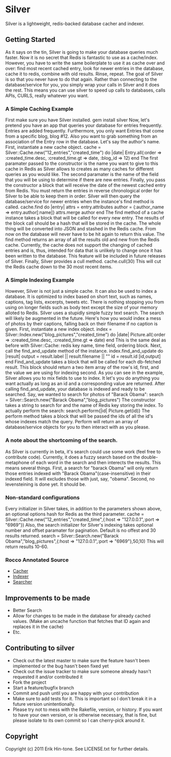 # Silver

Silver is a lightweight, redis-backed database cacher and indexer.

## Getting Started

As it says on the tin, Silver is going to make your database queries much faster. Now it is no secret that Redis is fantastic to use as a cache/index. However, you have to write the same boilerplate to use it as cache over and over: find most recent cached entry, look for newer entries in the database, cache it to redis, combine with old results. Rinse, repeat.
The goal of Silver is so that you never have to do that again. Rather than connecting to the database/service for you, you simply wrap your calls in Silver and it does the rest. This means you can use silver to speed up calls to databases, calls APIs, CURLS, really whatever you want.

### A Simple Caching Example

First make sure you have Silver installed.
    gem install silver
Now, let's pretend you have an app that queries your database for entries frequently. Entries are added frequently. Furthermore, you only want Entries that come from a specific blog, blog #12. Also you want to grab something from an association of the Entry row in the database. Let's say the author's name.
First, instantiate a new cache object.
    cache = Silver::Cache.new("12_entries","created_time") do |date|
      Entry.all(:order => :created_time.desc, :created_time.gt => date, :blog_id => 12)
    end
The first paramater passed to the constructor is the name you want to give to this cache in Redis as Silver allows to creates as many caches for  different queries as you would like. The second paramater is the name of the field that you will be using to determine if there are new entries. Finally, you pass the constructor a block that will receive the date of the newest cached entry from Redis. You must return the entries in reverse chronological order for Silver to be able to keep them in order. Silver will then query the database/service for newer entries when the instance's find method is called.
    cache.find do |entry|
      attrs = entry.attributes
      author = {:author_name => entry.author[:name]}
      attrs.merge author
    end
The find method of a cache instance takes a block that will be called for every new entry. The results of the block call should be a hash that will be stored in the cache. The whole thing will be converted into JSON and stashed in the Redis cache. From now on the database will never have to be hit again to return this value. The find method returns an array of all the results old and new from the Redis cache. 
Currently, the cache does not support the changing of cached entries and is, thus, intended for data that is unlikely to change once it has been written to the database. This feature will be included in future releases of Silver.
Finally, Silver provides a cull method.
    cache.cull(30)
This will cut the Redis cache down to the 30 most recent items.

### A Simple Indexing Example

However, Silver is not just a simple cache. It can also be used to index a database. It is optimized to index based on short text, such as names, captions, tag lists, excerpts, tweets etc. There is nothing stopping you from using on longer fields such as body text except the size of your memory alloted to Redis. Silver uses a stupidly simple fuzzy text search. The search will likely be augmented in the future.
Here's how you would index a mess of photos by their captions, falling back on their filename if no caption is given.
First, instantiate a new index object.
    index = Silver::Index.new("blog_pictures","created_time") do |date|
      Picture.all(:order => :created_time.desc, :created_time.gt => date)
    end
This is the same deal as before with Silver::Cache: redis key name, time field, ordering block.
Next, call the find_and_update method of the instance.
    index.find_and_update do |result|
      output = result.label || result.filename || ""
      id = result.id
      [id,output]
    end
Find_and_update takes a block that will be called for each db-fetched result. This block should return a two item array of the row's id, first, and the value we are using for indexing second. As you can see in the example, Silver allows you to mix fields to use to index. It let's you do anything you want actually as long as an id and a corresponding value are returned. After calling find_and_update, your database is indexed and ready to be searched. Say, we wanted to search for photos of "Barack Obama":
    search = Silver::Search.new("Barack Obama","blog_pictures")
The constructor takes a string to search for and the name of Redis key storing the index. To actually perform the search:
    search.perform{|id| Picture.get(id)}
The perform method takes a block that will be passed the ids of all the id's whose indexes match the query. Perform will return an array of database/service objects for you to then interact with as you please.

### A note about the shortcoming of the search.

As Silver is currently in beta, it's search could use some work (feel free to contribute code). Currently, it does a fuzzy search based on the double-metaphone of each word in the search and then interects the results. This means several things. First, a search for "barack Obama" will only return those entries indexed with "Barack Obama"(case-insensitive) in their indexed field. It will excludes those with just, say, "obama". Second, no levensteining is done yet. It should be.

### Non-standard configurations

Every initializer in Silver takes, in addition to the parameters shown above, an optional options hash for Redis as the third parameter.
    cache = Silver::Cache.new("12_entries","created_time",{:host => "127.0.0.1",:port => "6969"})
Also, the search initializer for Silver's indexing takes optional number and offset paramater for pagination. Default is no offest and 30 results returned.
    search = Silver::Search.new("Barack Obama","blog_pictures",{:host => "127.0.0.1",:port => "6969"},50,10)
This will return results 10-60.

### Rocco Annotated Source

* [Cacher](http://tpm.github.com/Silver/cache.html)
* [Indexer](http://tpm.github.com/Silver/indexer.html)
* [Searcher](http://tpm.github.com/Silver/search.html)

## Improvements to be made

* Better Search
* Allow for changes to be made in the database for already cached values. (Make an uncache function that fetches that ID again and replaces it in the cache)
* Etc.

## Contributing to silver
 
* Check out the latest master to make sure the feature hasn't been implemented or the bug hasn't been fixed yet
* Check out the issue tracker to make sure someone already hasn't requested it and/or contributed it
* Fork the project
* Start a feature/bugfix branch
* Commit and push until you are happy with your contribution
* Make sure to add tests for it. This is important so I don't break it in a future version unintentionally.
* Please try not to mess with the Rakefile, version, or history. If you want to have your own version, or is otherwise necessary, that is fine, but please isolate to its own commit so I can cherry-pick around it.

## Copyright

Copyright (c) 2011 Erik Hin-tone. See LICENSE.txt for
further details.

